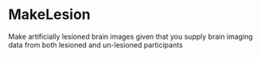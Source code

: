 # MakeLesion
Make artificially lesioned brain images given that you supply brain imaging data from both lesioned and un-lesioned participants 
